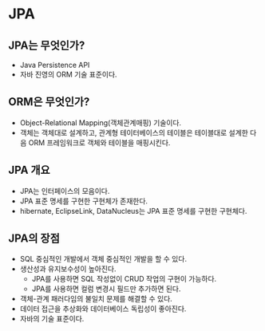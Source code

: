 # JPA

## JPA는 무엇인가?
- Java Persistence API
- 자바 진영의 ORM 기술 표준이다.

## ORM은 무엇인가?
- Object-Relational Mapping(객체관계매핑) 기술이다.
- 객체는 객체대로 설계하고, 관계형 테이터베이스의 테이블은 테이블대로 설계한 다음 ORM 프레임워크로 객체와 테이블을 매핑시킨다.

## JPA 개요
- JPA는 인터페이스의 모음이다.
- JPA 표준 명세를 구현한 구현체가 존재한다.
- hibernate, EclipseLink, DataNucleus는 JPA 표준 명세를 구현한 구현체다.

## JPA의 장점
- SQL 중심적인 개발에서 객체 중심적인 개발을 할 수 있다.
- 생산성과 유지보수성이 높아진다.
  - JPA를 사용하면 SQL 작성없이 CRUD 작업의 구현이 가능하다.
  - JPA를 사용하면 컬럼 변경시 필드만 추가하면 된다.
- 객체-관계 패러다임의 불일치 문제를 해결할 수 있다.
- 데이터 접근을 추상화와 데이터베이스 독립성이 좋아진다.
- 자바의 기술 표준이다.
